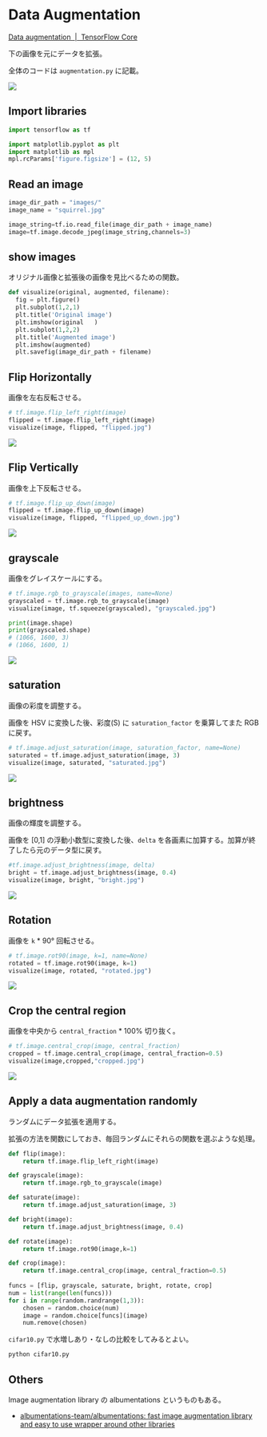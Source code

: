 # Data Augmentation

[Data augmentation  |  TensorFlow Core](https://www.tensorflow.org/tutorials/images/data_augmentation)



下の画像を元にデータを拡張。

全体のコードは `augmentation.py` に記載。

![](https://user-images.githubusercontent.com/39023477/86331234-c5978280-bc83-11ea-88cc-7793e9417ef0.jpg)



## Import libraries

```py
import tensorflow as tf

import matplotlib.pyplot as plt
import matplotlib as mpl
mpl.rcParams['figure.figsize'] = (12, 5)
```



## Read an image

```py
image_dir_path = "images/"
image_name = "squirrel.jpg"

image_string=tf.io.read_file(image_dir_path + image_name)
image=tf.image.decode_jpeg(image_string,channels=3)
```



## show images

オリジナル画像と拡張後の画像を見比べるための関数。

```py
def visualize(original, augmented, filename):
  fig = plt.figure()
  plt.subplot(1,2,1)
  plt.title('Original image')
  plt.imshow(original	)
  plt.subplot(1,2,2)
  plt.title('Augmented image')
  plt.imshow(augmented)
  plt.savefig(image_dir_path + filename)
```



## Flip Horizontally

画像を左右反転させる。

```py
# tf.image.flip_left_right(image)
flipped = tf.image.flip_left_right(image)
visualize(image, flipped, "flipped.jpg")
```

![](https://user-images.githubusercontent.com/39023477/86384432-ae7b8380-bcc9-11ea-9cbb-6259c75d41af.jpg)

## Flip Vertically

画像を上下反転させる。

```py
# tf.image.flip_up_down(image)
flipped = tf.image.flip_up_down(image)
visualize(image, flipped, "flipped_up_down.jpg")
```

![](https://user-images.githubusercontent.com/39023477/86389148-dae6ce00-bcd0-11ea-936d-a37fbe2ba65b.jpg)

## grayscale

画像をグレイスケールにする。

```py
# tf.image.rgb_to_grayscale(images, name=None)
grayscaled = tf.image.rgb_to_grayscale(image)
visualize(image, tf.squeeze(grayscaled), "grayscaled.jpg")
```

```py
print(image.shape)
print(grayscaled.shape)
# (1066, 1600, 3)
# (1066, 1600, 1)
```

![](https://user-images.githubusercontent.com/39023477/86385330-0ff02200-bccb-11ea-89d9-2f4736568f1f.jpg)

## saturation

画像の彩度を調整する。

画像を HSV に変換した後、彩度(S) に `saturation_factor` を乗算してまた RGB に戻す。

```py
# tf.image.adjust_saturation(image, saturation_factor, name=None)
saturated = tf.image.adjust_saturation(image, 3)
visualize(image, saturated, "saturated.jpg")
```

![](https://user-images.githubusercontent.com/39023477/86388055-0cf73080-bccf-11ea-801f-98a1350b1af9.jpg)



## brightness

画像の輝度を調整する。

画像を [0,1] の浮動小数型に変換した後、`delta` を各画素に加算する。加算が終了したら元のデータ型に戻す。

```py
#tf.image.adjust_brightness(image, delta)
bright = tf.image.adjust_brightness(image, 0.4)
visualize(image, bright, "bright.jpg")
```

![](https://user-images.githubusercontent.com/39023477/86390486-18e4f180-bcd3-11ea-9da8-9b5fb2dedb8b.jpg)



## Rotation

画像を `k` * 90° 回転させる。

```py
# tf.image.rot90(image, k=1, name=None)
rotated = tf.image.rot90(image, k=1)
visualize(image, rotated, "rotated.jpg")
```

![](https://user-images.githubusercontent.com/39023477/86392953-40d65400-bcd7-11ea-9e8a-5b107902efd5.jpg)

## Crop the central region

画像を中央から `central_fraction` * 100% 切り抜く。

```py
# tf.image.central_crop(image, central_fraction)
cropped = tf.image.central_crop(image, central_fraction=0.5)
visualize(image,cropped,"cropped.jpg")
```

![](https://user-images.githubusercontent.com/39023477/86390108-70cf2880-bcd2-11ea-8a36-71ddf1f7099a.jpg)

## Apply a data augmentation randomly

ランダムにデータ拡張を適用する。

拡張の方法を関数にしておき、毎回ランダムにそれらの関数を選ぶような処理。

```py
def flip(image):
    return tf.image.flip_left_right(image)

def grayscale(image):
    return tf.image.rgb_to_grayscale(image)

def saturate(image):
    return tf.image.adjust_saturation(image, 3)

def bright(image):
    return tf.image.adjust_brightness(image, 0.4)

def rotate(image):
    return tf.image.rot90(image,k=1)

def crop(image):
    return tf.image.central_crop(image, central_fraction=0.5)
    
funcs = [flip, grayscale, saturate, bright, rotate, crop]
num = list(range(len(funcs)))
for i in range(random.randrange(1,3)):
    chosen = random.choice(num) 
    image = random.choice[funcs](image)
    num.remove(chosen)
```

`cifar10.py` で水増しあり・なしの比較をしてみるとよい。

```sh
python cifar10.py
```



## Others

Image augmentation library の albumentations というものもある。

- [albumentations-team/albumentations: fast image augmentation library and easy to use wrapper around other libraries](https://github.com/albumentations-team/albumentations)
